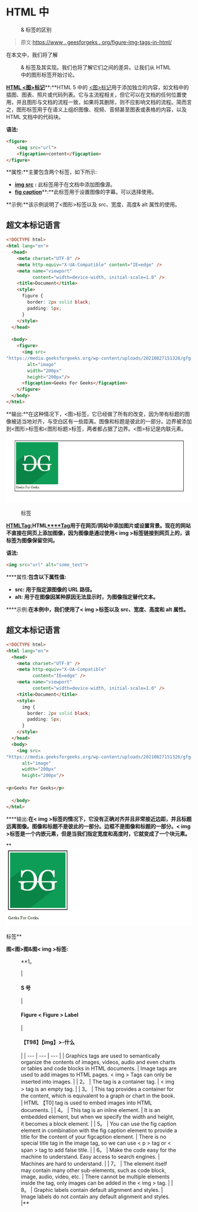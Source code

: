 # HTML 中

<figure>& 标签的区别</figure>

> 原文:[https://www . geesforgeks . org/figure-img-tags-in-html/](https://www.geeksforgeeks.org/difference-between-figure-img-tags-in-html/)

在本文中，我们将了解

<figure>& 标签及其实现。我们也将了解它们之间的差异。让我们从 HTML 中的图形标签开始讨论。</figure>

[**HTML <图>标记**](https://www.geeksforgeeks.org/html5-figure-tag/)**:**HTML 5 中的 [<图>标记](https://www.geeksforgeeks.org/html5-figure-tag/)用于添加独立的内容，如文档中的插图、图表、照片或代码列表。它与主流程相关，但它可以在文档的任何位置使用，并且图形与文档的流程一致，如果将其删除，则不应影响文档的流程。简而言之，图形标签用于在语义上组织图像、视频、音频甚至图表或表格的内容，以及 HTML 文档中的代码块。

**语法:**

```html
<figure>
    <img src="url">
    <figcaption>content</figcaption>
</figure>
```

**属性:**主要包含两个标签，如下所示:

*   [**img src**](https://www.geeksforgeeks.org/html-img-src-attribute/) **:** 此标签用于在文档中添加图像源。
*   [**fig caption**](https://www.geeksforgeeks.org/html5-figcaption-tag/)**:**此标签用于设置图像的字幕。可以选择使用。

**示例:**该示例说明了<图形>标签以及 src、宽度、高度& alt 属性的使用。

## 超文本标记语言

```html
<!DOCTYPE html>
<html lang="en">
  <head>
    <meta charset="UTF-8" />
    <meta http-equiv="X-UA-Compatible" content="IE=edge" />
    <meta name="viewport"
          content="width=device-width, initial-scale=1.0" />
    <title>Document</title>
    <style>
      figure {
        border: 2px solid black;
        padding: 5px;
      }
    </style>
  </head>

  <body>
    <figure>
      <img src=
"https://media.geeksforgeeks.org/wp-content/uploads/20210827151326/gfg-200x200.png"
        alt="image"
        width="200px"
        height="200px"/>
      <figcaption>Geeks For Geeks</figcaption>
    </figure>
  </body>
</html>
```

**输出:**在这种情况下，<图>标签，它已经做了所有的改变，因为带有标题的图像被适当地对齐，与空白区有一些距离。图像和标题是彼此的一部分。边界被添加到<图形>标签和<图形标题>标签，两者都占据了边界。<图>标记是内联元素。

![](img/80c5dce95349dabad81ba6af7f371aca.png)

<figure>标签</figure>

[**HTML<img>Tag:**](https://www.geeksforgeeks.org/html-img-tag/)**HTML[**<img>**Tag](https://www.geeksforgeeks.org/html-img-tag/#:~:text=HTML%20tag%20is%20used,holds%20space%20for%20the%20image.&text=Attributes%3A%20The%20tag,the%20path%20to%20the%20image.)用于在网页/网站中添加图片或设置背景。现在的网站不直接在网页上添加图像，因为图像是通过使用< img >标签链接到网页上的，该标签为图像保留空间。**

****语法:****

```html
<img src="url" alt="some_text">
```

****属性:**包含以下属性值:**

*   ****src:** 用于指定源图像的 URL 路径。**
*   ****alt:** 用于在图像因某种原因无法显示时，为图像指定替代文本。**

****示例:**在本例中，我们使用了< img >标签以及 src、宽度、高度和 alt 属性。**

## **超文本标记语言**

```html
<!DOCTYPE html>
<html lang="en">
  <head>
    <meta charset="UTF-8" />
    <meta http-equiv="X-UA-Compatible"
          content="IE=edge" />
    <meta name="viewport"
          content="width=device-width, initial-scale=1.0" />
    <title>Document</title>
    <style>
      img {
        border: 2px solid black;
        padding: 5px;
      }
    </style>
  </head>
  <body>
    <img src=
"https://media.geeksforgeeks.org/wp-content/uploads/20210827151326/gfg-200x200.png"
      alt="image"
      width="200px"
      height="200px"/>

<p>Geeks For Geeks</p>

  </body>
</html>
```

****输出:**在< img >标签的情况下，它没有正确对齐并且非常接近边距，并且标题远离图像。图像和标题不是彼此的一部分。边框不是图像和标题的一部分。< img >标签是一个内嵌元素，但是当我们指定宽度和高度时，它就变成了一个块元素。**

**![Image tag](img/14bc2724a41839ebe132e5f311be3fa1.png)

标签** 

****图<图>图&图< img >标签:****

<figure class="table">**1。

| 

#### S 号

 | 

#### Figure < Figure > Label

 | 

#### 【T98】【img】>-什么

 |
| --- | --- | --- |
| Graphics tags are used to semantically organize the contents of images, videos, audio and even charts or tables and code blocks in HTML documents. | Image tags are used to add images to HTML pages. < img > Tags can only be inserted into images. |
| 2。 | The tag is a container tag. | < img > tag is an empty tag. |
| 3。 | This tag provides a container for the content, which is equivalent to a graph or chart in the book. | HTML 【T0] tag is used to embed images into HTML documents. |
| 4。 | This tag is an inline element. | It is an embedded element, but when we specify the width and height, it becomes a block element. |
| 5。 | You can use the fig caption element in combination with the fig caption element to provide a title for the content of your figcaption element. | There is no special title tag in the image tag, so we can use < p > tag or < span > tag to add false title. |
| 6。 | Make the code easy for the machine to understand. Easy access to search engines. | Machines are hard to understand. |
| 7。 | The element itself may contain many other sub-elements, such as code block, image, audio, video, etc. |  There cannot be multiple elements inside the tag, only images can be added in the < img > tag. |
| 8。 | Graphic labels contain default alignment and styles. | Image labels do not contain any default alignment and styles. |** </figure>